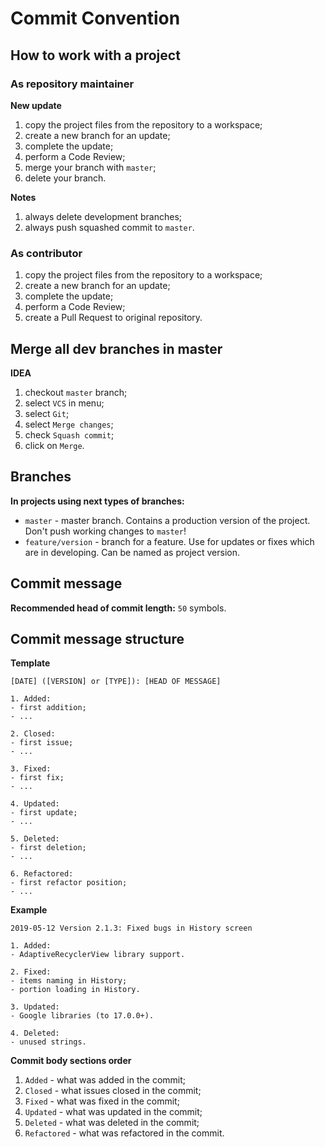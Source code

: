 # Commit Convention

## How to work with a project

### As repository maintainer

__New update__

1. copy the project files from the repository to a workspace;
2. create a new branch for an update;
3. complete the update;
4. perform a Code Review;
5. merge your branch with `master`;
6. delete your branch.

__Notes__

1. always delete development branches;
2. always push squashed commit to `master`.

### As contributor

1. copy the project files from the repository to a workspace;
2. create a new branch for an update;
3. complete the update;
4. perform a Code Review;
5. create a Pull Request to original repository.

## Merge all dev branches in master

__IDEA__

1. checkout `master` branch;
2. select `VCS` in menu;
3. select `Git`;
4. select `Merge changes`;
5. check `Squash commit`;
6. click on `Merge`.

## Branches

__In projects using next types of branches:__

* `master` - master branch. Contains a production version of the project. Don't push working changes to `master`!
* `feature/version` - branch for a feature. Use for updates or fixes which are in developing. Can be named as project version.

## Commit message

__Recommended head of commit length:__ `50` symbols.

## Commit message structure

__Template__

```
[DATE] ([VERSION] or [TYPE]): [HEAD OF MESSAGE]

1. Added:
- first addition;
- ...

2. Closed:
- first issue;
- ...

3. Fixed:
- first fix;
- ...

4. Updated:
- first update;
- ...

5. Deleted:
- first deletion;
- ...

6. Refactored:
- first refactor position;
- ...
```

__Example__

```
2019-05-12 Version 2.1.3: Fixed bugs in History screen

1. Added:
- AdaptiveRecyclerView library support.

2. Fixed:
- items naming in History;
- portion loading in History.

3. Updated:
- Google libraries (to 17.0.0+).

4. Deleted:
- unused strings.
```

__Commit body sections order__

1. `Added` - what was added in the commit;
2. `Closed` - what issues closed in the commit;
3. `Fixed` - what was fixed in the commit;
4. `Updated` - what was updated in the commit;
5. `Deleted` - what was deleted in the commit;
6. `Refactored` - what was refactored in the commit.
